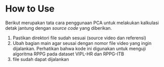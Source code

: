 # How to Use
Berikut merupakan tata cara penggunaan PCA untuk melakukan kalkulasi detak jantung dengan _source code_ yang diberikan.
<ol>
  <li>Pastikan direktori file sudah sesuai (source video dan referensi)</li>
  <li>Ubah bagian main agar seusai dengan nomor file video yang ingin dijalankan. Perhatikan bahwa kode ini digunakan untuk menguji algoritma RPPG pada dataset VIPL-HR dan RPPG-ITB</li>
  <li>file sudah dapat dijalankan</li>
</ol> 
